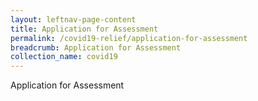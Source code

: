 ```yaml
---
layout: leftnav-page-content
title: Application for Assessment
permalink: /covid19-relief/application-for-assessment
breadcrumb: Application for Assessment
collection_name: covid19
---
```

Application for Assessment
